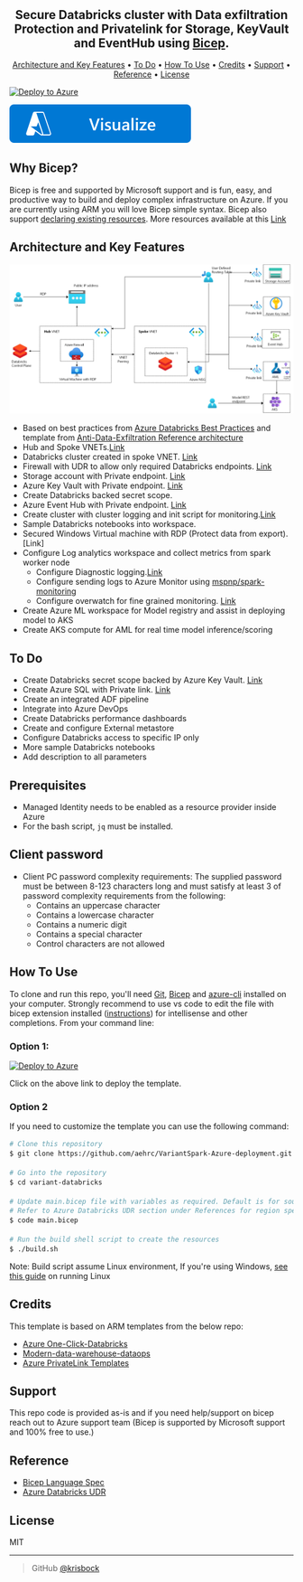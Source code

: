 
<h1 align="center">
  <br>
</h1>

<h2 align="center">Secure Databricks cluster with Data exfiltration Protection and Privatelink for Storage, KeyVault and EventHub using <a href="https://docs.microsoft.com/en-us/azure/azure-resource-manager/bicep/overview" target="_blank">Bicep</a>.</h2>


<p align="center">
  <a href="#key-features">Architecture and Key Features</a> •
  <a href="#To-Do">To Do</a> •
  <a href="#how-to-use">How To Use</a> •
  <a href="#credits">Credits</a> •
  <a href="#support">Support</a> •
  <a href="#reference">Reference</a> •
  <a href="#license">License</a>
</p>

[![Deploy to Azure](https://aka.ms/deploytoazurebutton)](https://portal.azure.com/#create/Microsoft.Template/uri/https%3A%2F%2Fraw.githubusercontent.com%2Faehrc%2FVariantSpark-Azure-deployment%2Fmaster%2Fazuredeploy.json)

[![Visualize](https://raw.githubusercontent.com/Azure/azure-quickstart-templates/master/1-CONTRIBUTION-GUIDE/images/visualizebutton.svg?sanitize=true)](http://armviz.io/#/?load=https%3A%2F%2Fraw.githubusercontent.com%2Faehrc%2FVariantSpark-Azure-deployment%2Fmaster%2Fazuredeploy.json)

## Why Bicep?

Bicep is free and supported by Microsoft support and is fun, easy, and productive way to build and deploy complex infrastructure on Azure. If you are currently using ARM you will love Bicep simple syntax. Bicep also support [declaring existing resources](https://docs.microsoft.com/en-us/azure/azure-resource-manager/bicep/resource-declaration?tabs=azure-powershell#reference-existing-resources).
More resources available at this [Link](https://docs.microsoft.com/en-us/azure/azure-resource-manager/bicep/overview#benefits-of-bicep-versus-other-tools)

## Architecture and Key Features
![Architecture](https://github.com/aehrc/VariantSpark-Azure-deployment/raw/master/Architecture.jpg)



* Based on best practices from <a href="https://github.com/Azure/AzureDatabricksBestPractices/blob/master/toc.md">Azure Databricks Best Practices</a> and template from <a href="https://github.com/Azure-Samples/modern-data-warehouse-dataops/tree/main/single_tech_samples/databricks/sample2_enterprise_azure_databricks_environment">Anti-Data-Exfiltration Reference architecture</a>
* Hub and Spoke VNETs.[Link](https://docs.microsoft.com/en-us/azure/architecture/reference-architectures/hybrid-networking/hub-spoke?tabs=bicep)
* Databricks cluster created in spoke VNET. [Link](https://docs.microsoft.com/en-us/azure/databricks/administration-guide/cloud-configurations/azure/vnet-inject)
* Firewall with UDR to allow only required Databricks endpoints. [Link](https://docs.microsoft.com/en-us/azure/virtual-network/manage-network-security-group)
* Storage account with Private endpoint. [Link](https://docs.microsoft.com/en-us/azure/storage/common/storage-private-endpoints)
* Azure Key Vault with Private endpoint. [Link](https://docs.microsoft.com/en-us/azure/private-link/private-endpoint-overview)
* Create Databricks backed secret scope.
* Azure Event Hub with Private endpoint. [Link](https://docs.microsoft.com/en-us/azure/event-hubs/private-link-service)
* Create cluster with cluster logging and init script for monitoring.[Link](https://docs.microsoft.com/en-us/azure/databricks/clusters/init-scripts)
* Sample Databricks notebooks into workspace.
* Secured Windows Virtual machine with RDP (Protect data from export).[Link]
* Configure Log analytics workspace and collect metrics from spark worker node
  -  Configure Diagnostic logging.[Link](https://docs.microsoft.com/en-us/azure/databricks/administration-guide/account-settings/azure-diagnostic-logs)
  - Configure sending logs to Azure Monitor using [mspnp/spark-monitoring](https://github.com/mspnp/spark-monitoring)
  - Configure overwatch for fine grained monitoring. [Link](https://databrickslabs.github.io/overwatch/)
* Create Azure ML workspace for Model registry and assist in deploying model to AKS
* Create AKS compute for AML for real time model inference/scoring
## To Do

* Create Databricks secret scope backed by Azure Key Vault. [Link](https://docs.microsoft.com/en-us/azure/databricks/security/secrets/secret-scopes)
* Create Azure SQL with Private link. [Link](https://docs.microsoft.com/en-us/azure/sql/private-link)
* Create an integrated ADF pipeline
* Integrate into Azure DevOps
* Create Databricks performance dashboards
* Create and configure External metastore
* Configure Databricks access to specific IP only
* More sample Databricks notebooks
* Add description to all parameters

## Prerequisites
- Managed Identity needs to be enabled as a resource provider inside Azure
- For the bash script, `jq` must be installed.

## Client password
- Client PC password complexity requirements:
The supplied password must be between 8-123 characters long and must satisfy at least 3 of password complexity requirements from the following:
  - Contains an uppercase character
  - Contains a lowercase character
  - Contains a numeric digit
  - Contains a special character
  - Control characters are not allowed

## How To Use

To clone and run this repo, you'll need [Git](https://git-scm.com), [Bicep](https://github.com/Azure/bicep/blob/main/docs/installing.md) and [azure-cli](https://docs.microsoft.com/en-us/cli/azure/install-azure-cli) installed on your computer. Strongly recommend to use vs code to edit the file with bicep extension installed ([instructions](https://marketplace.visualstudio.com/items?itemName=ms-azuretools.vscode-bicep)) for intellisense and other completions.
From your command line:

### Option 1:
[![Deploy to Azure](https://aka.ms/deploytoazurebutton)](https://portal.azure.com/#create/Microsoft.Template/uri/https%3A%2F%2Fraw.githubusercontent.com%2Faehrc%2FVariantSpark-Azure-deployment%2Fmaster%2Fazuredeploy.json)

Click on the above link to deploy the template.

### Option 2

If you need to customize the template you can use the following command:

```bash
# Clone this repository
$ git clone https://github.com/aehrc/VariantSpark-Azure-deployment.git

# Go into the repository
$ cd variant-databricks

# Update main.bicep file with variables as required. Default is for southeastasia region.
# Refer to Azure Databricks UDR section under References for region specific parameters.
$ code main.bicep

# Run the build shell script to create the resources
$ ./build.sh
```

Note: Build script assume Linux environment, If you're using Windows, [see this guide](https://docs.microsoft.com/en-us/windows/wsl/install-win10) on running Linux

## Credits

This template is based on ARM templates from the below repo:
- [Azure One-Click-Databricks](https://github.com/Azure/one-click-databricks)
- [Modern-data-warehouse-dataops](https://github.com/Azure-Samples/modern-data-warehouse-dataops)
- [Azure PrivateLink Templates](https://github.com/dmauser/PrivateLink)

## Support

This repo code is provided as-is and if you need help/support on bicep reach out to Azure support team (Bicep is supported by Microsoft support and 100% free to use.)

## Reference

- [Bicep Language Spec](https://github.com/Azure/bicep/blob/main/docs/spec/bicep.md)
- [Azure Databricks UDR](https://docs.microsoft.com/en-us/azure/databricks/administration-guide/cloud-configurations/azure/udr)

## License

MIT

---

> GitHub [@krisbock](https://github.com/krisbock)
